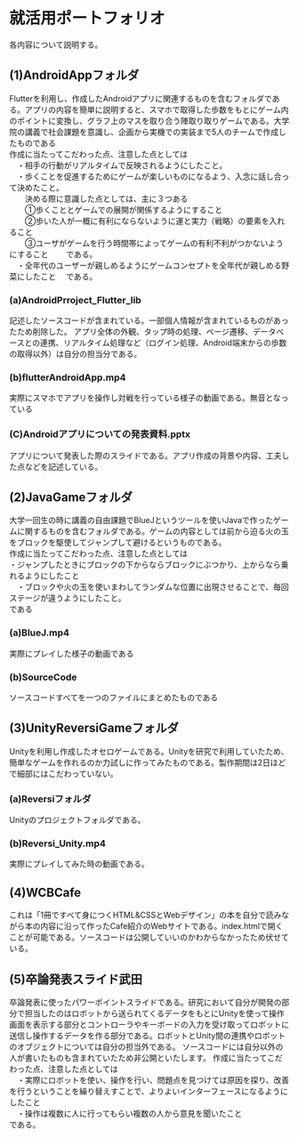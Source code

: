 # 就活用ポートフォリオ
各内容について説明する。
## (1)AndroidAppフォルダ
  Flutterを利用し、作成したAndroidアプリに関連するものを含むフォルダである。アプリの内容を簡単に説明すると、スマホで取得した歩数をもとにゲーム内のポイントに変換し、グラフ上のマスを取り合う陣取り取りゲームである。大学院の講義で社会課題を意識し、企画から実機での実装まで5人のチームで作成したものである<br>
  作成に当たってこだわった点、注意した点としては<br>
　・相手の行動がリアルタイムで反映されるようにしたこと。<br>
　・歩くことを促進するためにゲームが楽しいものになるよう、入念に話し合って決めたこと。<br>
　　決める際に意識した点としては、主に３つある<br>
　　➀歩くこととゲームでの展開が関係するようにすること<br>
　　➁歩いた人が一概に有利にならないように運と実力（戦略）の要素を入れること<br>
　　➂ユーザがゲームを行う時間帯によってゲームの有利不利がつかないようにすること
　　である。<br>
　・全年代のユーザーが親しめるようにゲームコンセプトを全年代が親しめる野菜にしたこと
　である。

### (a)AndroidPrroject_Flutter_lib
記述したソースコードが含まれている。一部個人情報が含まれているものがあったため削除した。
アプリ全体の外観、タップ時の処理、ページ遷移、データベースとの連携、リアルタイム処理など（ログイン処理、Android端末からの歩数の取得以外）は自分の担当分である。

### (b)flutterAndroidApp.mp4
実際にスマホでアプリを操作し対戦を行っている様子の動画である。無音となっている

### (C)Androidアプリについての発表資料.pptx
アプリについて発表した際のスライドである。アプリ作成の背景や内容、工夫した点などを記述している。

## (2)JavaGameフォルダ
大学一回生の時に講義の自由課題でBlueJというツールを使いJavaで作ったゲームに関するものを含むフォルダである。ゲームの内容としては前から迫る火の玉をブロックを駆使してジャンプして避けるというものである。<br>
作成に当たってこだわった点、注意した点としては<br>
  ・ジャンプしたときにブロックの下からならブロックにぶつかり、上からなら乗れるようにしたこと<br>
　・ブロックや火の玉を使いまわしてランダムな位置に出現させることで、毎回ステージが違うようにしたこと。<br>
である

### (a)BlueJ.mp4
実際にプレイした様子の動画である
### (b)SourceCode
ソースコードすべてを一つのファイルにまとめたものである

## (3)UnityReversiGameフォルダ
Unityを利用し作成したオセロゲームである。Unityを研究で利用していたため、簡単なゲームを作れるのか力試しに作ってみたものである。製作期間は2日ほどで細部にはこだわっていない。
### (a)Reversiフォルダ
Unityのプロジェクトフォルダである。
### (b)Reversi_Unity.mp4
実際にプレイしてみた時の動画である。

## (4)WCBCafe
これは「1冊ですべて身につくHTML&CSSとWebデザイン」の本を自分で読みながら本の内容に沿って作ったCafe紹介のWebサイトである。index.htmlで開くことが可能である。ソースコードは公開していいのかわからなかったため伏せている。

## (5)卒論発表スライド武田
卒論発表に使ったパワーポイントスライドである。研究において自分が開発の部分で担当したのはロボットから送られてくるデータをもとにUnityを使って操作画面を表示する部分とコントローラやキーボードの入力を受け取ってロボットに送信し操作するデータを作る部分である。ロボットとUnity間の連携やロボットのオブジェクトについては自分の担当外である。
ソースコードには自分以外の人が書いたものも含まれていたため非公開といたします。
作成に当たってこだわった点、注意した点としては<br>
　・実際にロボットを使い、操作を行い、問題点を見つけては原因を探り、改善を行うということを繰り替えすことで、よりよいインターフェースになるようにしたこと<br>
　・操作は複数に人に行ってもらい複数の人から意見を聞いたこと<br>
である。
　
